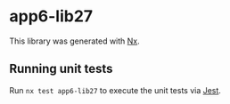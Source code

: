 # app6-lib27

This library was generated with [Nx](https://nx.dev).

## Running unit tests

Run `nx test app6-lib27` to execute the unit tests via [Jest](https://jestjs.io).
